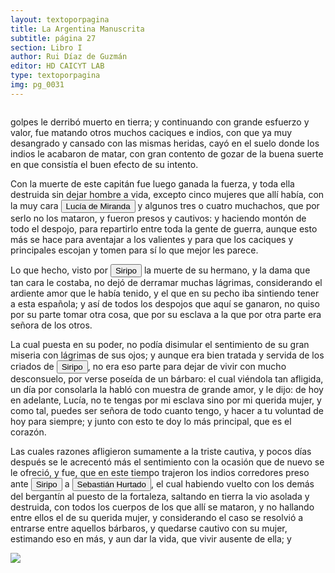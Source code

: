 ```yaml
---
layout: textoporpagina
title: La Argentina Manuscrita
subtitle: página 27
section: Libro I
author: Rui Díaz de Guzmán
editor: HD CAICYT LAB
type: textoporpagina
img: pg_0031
---
```


<div class="row">
    <div class="column">
<p>golpes le derribó muerto en tierra; y continuando con grande esfuerzo y valor, fue matando otros muchos caciques e indios, con que ya muy desangrado y cansado con las mismas heridas, cayó en el suelo donde los indios le acabaron de matar, con gran contento de gozar de la buena suerte en que consistía el buen efecto de su intento.</p>

<p>Con la muerte de este capitán fue luego ganada la fuerza, y toda ella destruida sin dejar hombre a vida, excepto cinco mujeres que allí había, con la muy cara <button class="balloon" data-balloon-pos="up" data-balloon-length="large" data-balloon="Española, esposa de Sebastián Hurtado.">Lucía de Miranda</button> y algunos tres o cuatro muchachos, que por serlo no los mataron, y fueron presos y cautivos: y haciendo montón de todo el despojo, para repartirlo entre toda la gente de guerra, aunque esto más se hace para aventajar a los valientes y para que los caciques y principales escojan y tomen para sí lo que mejor les parece.</p>

<p>Lo que hecho, visto por <button class="balloon" data-balloon-pos="up" data-balloon-length="large" data-balloon="Cacique de la tribu de los Coronda">Siripo</button> la muerte de su hermano, y la dama que tan cara le costaba, no dejó de derramar muchas lágrimas, considerando el ardiente amor que le había tenido, y el que en su pecho iba sintiendo tener a esta española; y así de todos los despojos que aquí se ganaron, no quiso por su parte tomar otra cosa, que por su esclava a la que por otra parte era señora de los otros.</p>

<p>La cual puesta en su poder, no podía disimular el sentimiento de su gran miseria con lágrimas de sus ojos; y aunque era bien tratada y servida de los criados de <button class="balloon" data-balloon-pos="up" data-balloon-length="large" data-balloon="Cacique de la tribu de los Coronda">Siripo</button>, no era eso parte para dejar de vivir con mucho desconsuelo, por verse poseída de un bárbaro: el cual viéndola tan afligida, un día por consolarla la habló con muestra de grande amor, y le dijo: de hoy en adelante, Lucía, no te tengas por mi esclava sino por mi querida mujer, y como tal, puedes ser señora de todo cuanto tengo, y hacer a tu voluntad de hoy para siempre; y junto con esto te doy lo más principal, que es el corazón.</p>

<p>Las cuales razones afligieron sumamente a la triste cautiva, y pocos días después se le acrecentó más el sentimiento con la ocasión que de nuevo se le ofreció, y fue, que en este tiempo trajeron los indios corredores preso ante <button class="balloon" data-balloon-pos="up" data-balloon-length="large" data-balloon="Cacique de la tribu de los Coronda">Siripo</button> a <button class="balloon" data-balloon-pos="up" data-balloon-length="large" data-balloon="Soldado español">Sebastián Hurtado</button>, el cual habiendo vuelto con los demás del bergantín al puesto de la fortaleza, saltando en tierra la vio asolada y destruida, con todos los cuerpos de los que allí se mataron, y no hallando entre ellos el de su querida mujer, y considerando el caso se resolvió a entrarse entre aquellos bárbaros, y quedarse cautivo con su mujer, estimando eso en más, y aun dar la vida, que vivir ausente de ella; y     </p></div>

<div class="column">
<a href="{{site.baseurl}}/assets/img/argentina_manuscrita/{{page.img}}.jpg"><img src="{{site.baseurl}}/assets/img/argentina_manuscrita/{{page.img}}.jpg"></a>
</div>
</div>